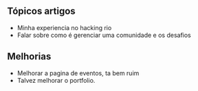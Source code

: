 ## Tópicos artigos 
 - Minha experiencia no hacking rio 
 - Falar sobre como é gerenciar uma comunidade e os desafios 
 
## Melhorias 
 - Melhorar a pagina de eventos, ta bem ruim
 - Talvez melhorar o portfolio.
